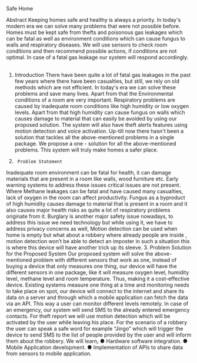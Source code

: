 Safe Home

Abstract
Keeping homes safe and healthy is always a priority. In today's modern era we can solve many problems that were not possible before. Homes must be kept safe from thefts and poisonous gas leakages which can be fatal as well as environment conditions which can cause fungus to walls and respiratory diseases. We will use sensors to check room conditions and then recommend possible actions, if conditions are not optimal. In case of a fatal gas leakage our system will respond accordingly.
 

1. 	Introduction
There have been quite a lot of fatal gas leakages in the past few years where there have been casualties, but still, we rely on old methods which are not efficient. In today's era we can solve these problems and save many lives. Apart from that the Environmental conditions of a room are very important. Respiratory problems are caused by inadequate room conditions like high humidity or low oxygen levels. Apart from that high humidity can cause fungus on walls which causes damage to material that can easily be avoided by using our proposed solution. The system will also have theft alerts features using motion detection and voice activation.
Up-till now there hasn't been a solution that tackles all the above-mentioned problems in a single package. We propose a one - solution for all the above-mentioned problems. This system will truly make homes a safer place.
2.  	Problem Statement
Inadequate room environment can be fatal for health, it can damage materials that are present in a room like walls, wood furniture etc. Early warning systems to address these issues critical issues are not present. Where Methane leakages can be fatal and have caused many casualties, lack of oxygen in the room can affect productivity. Fungus as a byproduct of high humidity causes damage to material that is present in a room and it also causes major health risks as quite a lot of respiratory problems originate from it.
Burglary is another major safety issue nowadays, to address this issue we need technology but while using it, we have to address privacy concerns as well, Motion detection can be used when home is empty but what about a robbery where already people are inside , motion detection won’t be able to detect an imposter in such a situation this is where this device will have another trick up its sleeve.
3.  	Problem Solution for the Proposed System
Our proposed system will solve the above-mentioned problem with different sensors that work as one, instead of buying a device that only measures one thing, our device will have the different sensors in one package, like it will measure oxygen level, humidity level, methane level and room temperature. Thus, making it a cost-effective device. Existing systems measure one thing at a time and monitoring needs to take place on spot, our device will connect to the internet and share its data on a server and through which a mobile application can fetch the data via an API. This way a user can monitor different levels remotely. In case of an emergency, our system will send SMS to the already entered emergency contacts. For theft report we will use motion detection which will be activated by the user while leaving his place. For the scenario of a robbery the user can speak a safe word for example “Jingo” which will trigger the device to send SMS to the list of people provided by the user and will inform them about the robbery.
We will learn,
●	Hardware software integration.
●	Mobile Application development.
●	Implementation of APIs to share data from sensors to mobile application.
